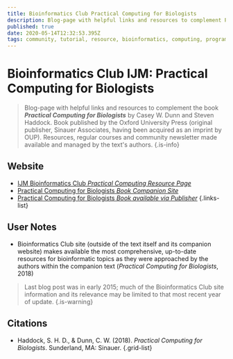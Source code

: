 ```yaml
---
title: Bioinformatics Club Practical Computing for Biologists
description: Blog-page with helpful links and resources to complement Practical Computing for Biologists by Casey W. Dunn and Steven Haddock.
published: true
date: 2020-05-14T12:32:53.395Z
tags: community, tutorial, resource, bioinformatics, computing, programming, computational biology
---
```


# Bioinformatics Club IJM: Practical Computing for Biologists

> Blog-page with helpful links and resources to complement the book <b><i>Practical Computing for Biologists</b></i> by Casey W. Dunn and Steven Haddock. Book published by the Oxford University Press (original publisher, Sinauer Associates, having been acquired as an imprint by OUP). Resources, regular courses and community newsletter made available and managed by the text's authors.
{.is-info}

## Website

- [IJM Bioinformatics Club *Practical Computing Resource Page*](http://blog.bioinfoclub.org/?page_id=111)
- [Practical Computing for Biologists *Book Companion Site*](http://practicalcomputing.org/about.html)
- [Practical Computing for Biologists *Book available via Publisher*](https://global.oup.com/ushe/product/practical-computing-for-biologists-9780878933914?cc=us&lang=en&q=sinauer)
{.links-list}

## User Notes
- Bioinformatics Club site (outside of the text itself and its companion website) makes available the most comprehensive, up-to-date resources for bioinformatic topics as they were approached by the authors within the companion text (<i>Practical Computing for Biologists</i>, 2018)

> Last blog post was in early 2015; much of the Bioinformatics Club site information and its relevance may be limited to that most recent year of update.
{.is-warning}


## Citations
- Haddock, S. H. D., & Dunn, C. W. (2018). <i>Practical Computing for Biologists</i>. Sunderland, MA: Sinauer.
{.grid-list}
